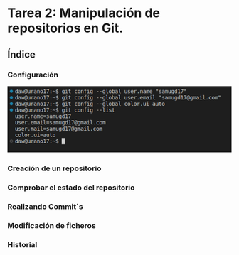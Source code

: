 # Tarea 2: Manipulación de repositorios en Git.
## Índice
### Configuración

<img src ="https://github.com/samugd17/Entornos-de-desarrollo/blob/main/TAREAS/Tarea2/IMG/Tarea2%20Paso1.1png.png">


### Creación de un repositorio

### Comprobar el estado del repositorio

### Realizando Commit´s


### Modificación de ficheros

### Historial